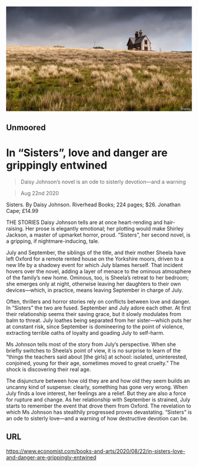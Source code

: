 ![](./images/20200822_BKP001.jpg)

## Unmoored

# In “Sisters”, love and danger are grippingly entwined

> Daisy Johnson’s novel is an ode to sisterly devotion—and a warning

> Aug 22nd 2020

Sisters. By Daisy Johnson. Riverhead Books; 224 pages; $26. Jonathan Cape; £14.99

THE STORIES Daisy Johnson tells are at once heart-rending and hair-raising. Her prose is elegantly emotional; her plotting would make Shirley Jackson, a master of upmarket horror, proud. “Sisters”, her second novel, is a gripping, if nightmare-inducing, tale.

July and September, the siblings of the title, and their mother Sheela have left Oxford for a remote rented house on the Yorkshire moors, driven to a new life by a shadowy event for which July blames herself. That incident hovers over the novel, adding a layer of menace to the ominous atmosphere of the family’s new home. Ominous, too, is Sheela’s retreat to her bedroom; she emerges only at night, otherwise leaving her daughters to their own devices—which, in practice, means leaving September in charge of July.

Often, thrillers and horror stories rely on conflicts between love and danger. In “Sisters” the two are fused. September and July adore each other. At first their relationship seems their saving grace, but it slowly modulates from balm to threat. July loathes being separated from her sister—which puts her at constant risk, since September is domineering to the point of violence, extracting terrible oaths of loyalty and goading July to self-harm.

Ms Johnson tells most of the story from July’s perspective. When she briefly switches to Sheela’s point of view, it is no surprise to learn of the “things the teachers said about [the girls] at school: isolated, uninterested, conjoined, young for their age, sometimes moved to great cruelty.” The shock is discovering their real age.

The disjuncture between how old they are and how old they seem builds an uncanny kind of suspense: clearly, something has gone very wrong. When July finds a love interest, her feelings are a relief. But they are also a force for rupture and change. As her relationship with September is strained, July starts to remember the event that drove them from Oxford. The revelation to which Ms Johnson has stealthily progressed proves devastating. “Sisters” is an ode to sisterly love—and a warning of how destructive devotion can be.

## URL

https://www.economist.com/books-and-arts/2020/08/22/in-sisters-love-and-danger-are-grippingly-entwined
